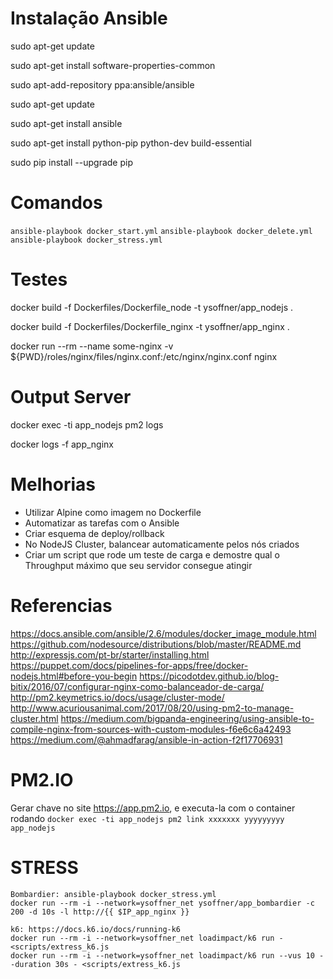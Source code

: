 # Instalação Ansible
sudo apt-get update

sudo apt-get install software-properties-common

sudo apt-add-repository ppa:ansible/ansible

sudo apt-get update

sudo apt-get install ansible


sudo apt-get install python-pip python-dev build-essential

sudo pip install --upgrade pip

# Comandos
`ansible-playbook docker_start.yml`
`ansible-playbook docker_delete.yml`
`ansible-playbook docker_stress.yml`

# Testes
<!-- Testes de build -->
docker build -f Dockerfiles/Dockerfile_node -t ysoffner/app_nodejs .

docker build -f Dockerfiles/Dockerfile_nginx -t ysoffner/app_nginx .

<!-- Teste Config Nginx -->
docker run --rm --name some-nginx -v ${PWD}/roles/nginx/files/nginx.conf:/etc/nginx/nginx.conf  nginx

# Output Server
docker exec -ti app_nodejs pm2 logs

docker logs -f app_nginx

<!-- NGINX Balanceador
round-robin: las peticiones son distribuidas entre los servidores de forma cíclica. Cabe la posibilidad de que las peticiones más pesadas sean procesadas por el mismo servidor, distribuye las peticiones de forma ecuánime pero la carga no.

least-connected: la siguiente petición es atendida por el servidor con menos conexiones activas.

ip-hash: se selecciona el servidor que atenderá la petición en base a algún dato como la dirección IP, de esta forma todas las peticiones de un usuario son atendidas por el mismo servidor.
 -->
# Melhorias
* Utilizar Alpine como imagem no Dockerfile
* Automatizar as tarefas com o Ansible
* Criar esquema de deploy/rollback
* No NodeJS Cluster, balancear automaticamente pelos nós criados
* Criar um script que rode um teste de carga e demostre qual o Throughput máximo que seu servidor consegue atingir
<!-- Obtain the number of CPUs/cores
num_cpu=$(grep -c ^processor /proc/cpuinfo)
 -->
# Referencias
https://docs.ansible.com/ansible/2.6/modules/docker_image_module.html
https://github.com/nodesource/distributions/blob/master/README.md
http://expressjs.com/pt-br/starter/installing.html
https://puppet.com/docs/pipelines-for-apps/free/docker-nodejs.html#before-you-begin
https://picodotdev.github.io/blog-bitix/2016/07/configurar-nginx-como-balanceador-de-carga/
http://pm2.keymetrics.io/docs/usage/cluster-mode/
http://www.acuriousanimal.com/2017/08/20/using-pm2-to-manage-cluster.html
https://medium.com/bigpanda-engineering/using-ansible-to-compile-nginx-from-sources-with-custom-modules-f6e6c6a42493
https://medium.com/@ahmadfarag/ansible-in-action-f2f17706931

# PM2.IO
Gerar chave no site https://app.pm2.io, e executa-la com o container rodando
`docker exec -ti app_nodejs pm2 link xxxxxxx yyyyyyyyy app_nodejs`

# STRESS

```
Bombardier: ansible-playbook docker_stress.yml
docker run --rm -i --network=ysoffner_net ysoffner/app_bombardier -c 200 -d 10s -l http://{{ $IP_app_nginx }}

k6: https://docs.k6.io/docs/running-k6
docker run --rm -i --network=ysoffner_net loadimpact/k6 run - <scripts/extress_k6.js
docker run --rm -i --network=ysoffner_net loadimpact/k6 run --vus 10 --duration 30s - <scripts/extress_k6.js
```

<!-- 
# Projeto de rollback, precisa gerar um push com a imagem atual, e voltar a versão
# Projeto de CI, acho que pelo ansible tem, mas da pra fazer por github / travis / hub.docker
# deve reiniciar os processos sem afetar a disponibilidade
# A aplicação Node deverá ser acessada via server Web com um Proxy Reverso, intermediando http(s) e processos nodes
# Fazer um script para teste de carga, demostrando o Throughput maximo do servidorchkconfig --list ntpdate -->
